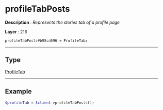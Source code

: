 # profileTabPosts

**Description** : *Represents the stories tab of a profile page*

**Layer** : 216

```tl
profileTabPosts#b98cd696 = ProfileTab;
```

---

## Type

[ProfileTab](type/ProfileTab)

---

## Example

```php
$profileTab = $client->profileTabPosts();
```